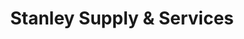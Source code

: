 ---
title: "Stanley Supply & Services"
url: /phoenix/stanley-supply-und-services/
shop: Sanitätshaus
---